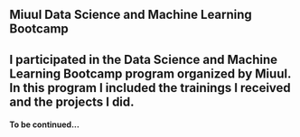 ## Miuul Data Science and Machine Learning Bootcamp
## I participated in the Data Science and Machine Learning Bootcamp program organized by Miuul. In this program I included the trainings I received and the projects I did.
#### To be continued...
